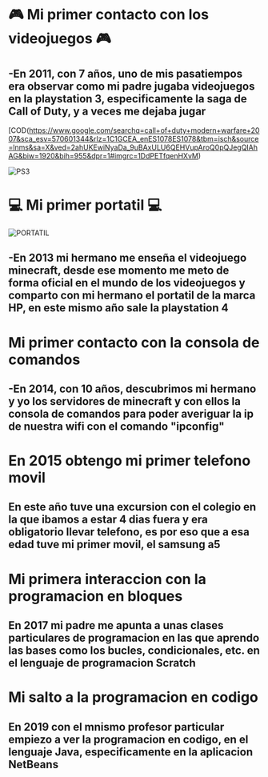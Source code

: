 # :video_game: Mi primer contacto con los videojuegos :video_game:

## -En 2011, con 7 años, uno de mis pasatiempos era observar como mi padre jugaba videojuegos en la playstation 3, especificamente la saga de Call of Duty, y a veces me dejaba jugar 
[COD(https://www.google.com/searchq=call+of+duty+modern+warfare+2007&sca_esv=570601344&rlz=1C1GCEA_enES1078ES1078&tbm=isch&source=lnms&sa=X&ved=2ahUKEwiNyaDa_9uBAxULU6QEHVupAroQ0pQJegQIAhAG&biw=1920&bih=955&dpr=1#imgrc=1DdPETfqenHXvM)


![PS3](https://www.google.com/search?q=ps3&&tbm=isch&ved=2ahUKEwj0xIHb_9uBAxUbfqQEHe-MCtsQ2-cCegQIABAA&oq=ps3&gs_lcp=CgNpbWcQA1DOCViVDGCcDWgAcAB4AIABAIgBAJIBAJgBAKABAaoBC2d3cy13aXotaW1nwAEB&sclient=img&ei=XSUdZbSiCJv8kdUP75mq2A0&bih=955&biw=1920&rlz=1C1GCEA_enES1078ES1078#imgrc=j1qMhRv8PH4lXM)

# :computer: Mi primer portatil :computer:


![PORTATIL](https://www.google.com/search?q=portatil+hp+sleekbook+touchsmart+15&tbm=isch&ved=2ahUKEwigr4T7gtyBAxW0sEwKHXVaCiMQ2-cCegQIABAA&oq=portatil+hp+sleekbook+touchsmart+15&gs_lcp=CgNpbWcQAzoFCAAQgAQ6BwgAEIoFEEM6BggAEAUQHjoGCAAQCBAeUP8TWKZxYJhyaABwAHgAgAFkiAHLEJIBBDI3LjGYAQCgAQGqAQtnd3Mtd2l6LWltZ8ABAQ&sclient=img&ei=xSgdZeC4JLThsgL1tKmYAg&bih=955&biw=1920&rlz=1C1GCEA_enES1078ES1078#imgrc=2BUX8L2qv3zMMM)

## -En 2013 mi hermano me enseña el videojuego minecraft, desde ese momento me meto de forma oficial en el mundo de los videojuegos y comparto con mi hermano el portatil de la marca HP, en este mismo año sale la playstation 4 

# Mi primer contacto con la consola de comandos

## -En 2014, con 10 años, descubrimos mi hermano y yo los servidores de minecraft y con ellos la consola de comandos para poder averiguar la ip de nuestra wifi con el comando "ipconfig"

# En 2015 obtengo mi primer telefono movil 

## En este año tuve una excursion con el colegio en la que ibamos a estar 4 dias fuera y era obligatorio llevar telefono, es por eso que a esa edad tuve mi primer movil, el samsung a5 

# Mi primera interaccion con la programacion en bloques 

## En 2017 mi padre me apunta a unas clases particulares de programacion en las que aprendo las bases como los bucles, condicionales, etc. en el lenguaje de programacion Scratch

# Mi salto a la programacion en codigo

## En 2019 con el mnismo profesor particular empiezo a ver la programacion en codigo, en el lenguaje Java, especificamente en la aplicacion NetBeans 
